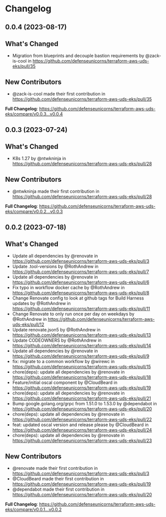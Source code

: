 # Changelog

## 0.0.4 (2023-08-17)

## What's Changed
* Migration from blueprints and decouple bastion requirements by @zack-is-cool in https://github.com/defenseunicorns/terraform-aws-uds-eks/pull/35

## New Contributors
* @zack-is-cool made their first contribution in https://github.com/defenseunicorns/terraform-aws-uds-eks/pull/35

**Full Changelog**: https://github.com/defenseunicorns/terraform-aws-uds-eks/compare/v0.0.3...v0.0.4

## 0.0.3 (2023-07-24)

## What's Changed
* K8s 1.27 by @ntwkninja in https://github.com/defenseunicorns/terraform-aws-uds-eks/pull/28

## New Contributors
* @ntwkninja made their first contribution in https://github.com/defenseunicorns/terraform-aws-uds-eks/pull/28

**Full Changelog**: https://github.com/defenseunicorns/terraform-aws-uds-eks/compare/v0.0.2...v0.0.3

## 0.0.2 (2023-07-18)

## What's Changed
* Update all dependencies by @renovate in https://github.com/defenseunicorns/terraform-aws-uds-eks/pull/3
* Update .tool-versions by @RothAndrew in https://github.com/defenseunicorns/terraform-aws-uds-eks/pull/7
* Update all dependencies by @renovate in https://github.com/defenseunicorns/terraform-aws-uds-eks/pull/6
* Fix typo in workflow docker cache by @RothAndrew in https://github.com/defenseunicorns/terraform-aws-uds-eks/pull/8
* Change Renovate config to look at github tags for Build Harness updates by @RothAndrew in https://github.com/defenseunicorns/terraform-aws-uds-eks/pull/11
* Change Renovate to only run once per day on weekdays by @RothAndrew in https://github.com/defenseunicorns/terraform-aws-uds-eks/pull/12
* Update renovate.json5 by @RothAndrew in https://github.com/defenseunicorns/terraform-aws-uds-eks/pull/13
* Update CODEOWNERS by @RothAndrew in https://github.com/defenseunicorns/terraform-aws-uds-eks/pull/14
* Update all dependencies by @renovate in https://github.com/defenseunicorns/terraform-aws-uds-eks/pull/9
* fix: migrate to a common workflow by @wirewc in https://github.com/defenseunicorns/terraform-aws-uds-eks/pull/15
* chore(deps): update all dependencies by @renovate in https://github.com/defenseunicorns/terraform-aws-uds-eks/pull/18
* Feature/initial oscal component by @CloudBeard in https://github.com/defenseunicorns/terraform-aws-uds-eks/pull/19
* chore(deps): update all dependencies by @renovate in https://github.com/defenseunicorns/terraform-aws-uds-eks/pull/21
* Bump google.golang.org/grpc from 1.51.0 to 1.53.0 by @dependabot in https://github.com/defenseunicorns/terraform-aws-uds-eks/pull/20
* chore(deps): update all dependencies by @renovate in https://github.com/defenseunicorns/terraform-aws-uds-eks/pull/22
* feat: updated oscal version and release please by @CloudBeard in https://github.com/defenseunicorns/terraform-aws-uds-eks/pull/24
* chore(deps): update all dependencies by @renovate in https://github.com/defenseunicorns/terraform-aws-uds-eks/pull/23

## New Contributors
* @renovate made their first contribution in https://github.com/defenseunicorns/terraform-aws-uds-eks/pull/3
* @CloudBeard made their first contribution in https://github.com/defenseunicorns/terraform-aws-uds-eks/pull/19
* @dependabot made their first contribution in https://github.com/defenseunicorns/terraform-aws-uds-eks/pull/20

**Full Changelog**: https://github.com/defenseunicorns/terraform-aws-uds-eks/compare/v0.0.1...v0.0.2
